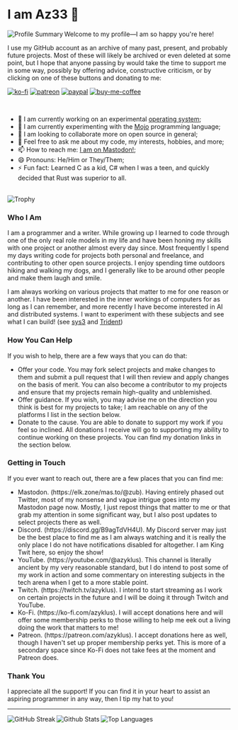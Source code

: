 # I am Az33 🦄

<div>
    <img align="left" alt="Profile Summary" src="https://github-profile-summary-cards.vercel.app/api/cards/profile-details?username=azyklus&theme=2077" />
</div>

Welcome to my profile—I am so happy you're here!

I use my GitHub account as an archive of many past, present, and probably future projects. Most of these will likely be archived or even deleted at some point,
but I hope that anyone passing by would take the time to support me in some way, possibly by offering advice, constructive criticism, or by clicking on one of
these buttons and donating to me:

[![ko-fi](https://img.shields.io/badge/Ko--fi-F16061?style=for-the-badge&logo=ko-fi&logoColor=white)](https://ko-fi.com/M4M4GDIVQ)
[![patreon](https://img.shields.io/badge/Patreon-F96854?style=for-the-badge&logo=patreon&logoColor=white)](https://patreon.com/azyklus)
[![paypal](https://img.shields.io/badge/PayPal-00457C?style=for-the-badge&logo=paypal&logoColor=white)](https://paypal.me/herroh)
[![buy-me-coffee](https://img.shields.io/badge/Buy_Me_A_Coffee-FFDD00?style=for-the-badge&logo=buy-me-a-coffee&logoColor=black)](https://buymeacoffee.com/azyklus)

<br/>

- 🔭 I am currently working on an experimental [operating system](https://github.com/azyklus/sys3);
- 🌱 I am currently experimenting with the [Mojo](https://docs.modular.com/mojo/manual/basics.html) programming language;
- 👯 I am looking to collaborate more on open source in general;
- 💬 Feel free to ask me about my code, my interests, hobbies, and more;
- 📫 How to reach me: [I am on Mastodon!](https://mas.to/@zub);
- 😄 Pronouns: He/Him or They/Them;
- ⚡ Fun fact: Learned C as a kid, C# when I was a teen, and quickly decided that Rust was superior to all.

<br/>

<div>
    <img align="center" alt="Trophy" src="https://github-profile-trophy.vercel.app/?username=azyklus&theme=gruvbox" />
</div>

### Who I Am
<p>
    I am a programmer and a writer. While growing up I learned to code through one of the only
    real role models in my life and have been honing my skills with one project or another almost
    every day since. Most frequently I spend my days writing code for projects both personal and
    freelance, and contributing to other open source projects. I enjoy spending time outdoors hiking
    and walking my dogs, and I generally like to be around other people and make them laugh and smile.
</p>
<p>
    I am always working on various projects that matter to me for one reason or another.
    I have been interested in the inner workings of computers for as long as I can remember,
    and more recently I have become interested in AI and distributed systems. I want to
    experiment with these subjects and see what I can build!
    (see <a href="https://github.com/azyklus/sys3">sys3</a> and <a href="https://github.com/azyklus/t2">Trident</a>)
</p>

### How You Can Help
<p>
    If you wish to help, there are a few ways that you can do that:
</p>
<ul>
    <li>
        Offer your code. You may fork select projects and make changes to them and submit a pull
        request that I will then review and apply changes on the basis of merit.
        You can also become a contributor to my projects and ensure that my projects
        remain high-quality and unblemished.
    </li>
    <li>
        Offer guidance. If you wish, you may advise me on the direction you think is best for my
        projects to take; I am reachable on any of the platforms I list in the section below.
    </li>
    <li>
        Donate to the cause. You are able to donate to support my work if you feel so inclined.
        All donations I receive will go to supporting my ability to continue working on these projects.
        You can find my donation links in the section below.
    </li>
</ul>

### Getting in Touch
<p>
    If you ever want to reach out, there are a few places that you can find me:
</p>
<ul>
    <li>
        Mastodon. (https://elk.zone/mas.to/@zub). Having entirely phased out Twitter, most of my
        nonsense and vague intrigue goes into my Mastodon page now. Mostly, I just repost things that
        matter to me or that grab my attention in some significant way, but I also post updates to
        select projects there as well.
    </li>
    <li>
        Discord. (https://discord.gg/B9agTdVH4U). My Discord server may just be the best place to find
        me as I am always watching and it is really the only place I do not have notifications disabled
        for altogether. I am King Twit here, so enjoy the show!
    </li>
    <li>
        YouTube. (https://youtube.com/@azyklus). This channel is literally ancient by my very reasonable
        standard, but I do intend to post some of my work in action and some commentary on interesting
        subjects in the tech arena when I get to a more stable point.
    </li>
    <li>
        Twitch. (https://twitch.tv/azyklus). I intend to start streaming as I work on certain projects
        in the future and I will be doing it through Twitch and YouTube.
    </li>
    <li>
        Ko-Fi. (https://ko-fi.com/azyklus). I will accept donations here and will offer some membership
        perks to those willing to help me eek out a living doing the work that matters to me!
    </li>
    <li>
        Patreon. (https://patreon.com/azyklus). I accept donations here as well, though I haven't set up
        proper membership perks yet. This is more of a secondary space since Ko-Fi does not take fees at
        the moment and Patreon does.
    </li>
</ul>

### Thank You
<p>
    I appreciate all the support! If you can find it in your heart to assist an aspiring programmer
    in any way, then I tip my hat to you!
</p>

<hr/>

<!-- GitHub Stat Cards -->
<div white-space="nowrap">
    <img align="left" alt="GitHub Streak" src="https://github-readme-streak-stats.herokuapp.com/?user=azyklus&theme=gruvbox" />
    <img align="left" alt="Github Stats" src="https://github-readme-stats.vercel.app/api?username=azyklus&count_private=true&show_icons=true&hide_border=true&theme=dark&text_color=dfdfdf" />
    <img align="center" alt="Top Languages" src="https://github-readme-stats.vercel.app/api/top-langs?username=azyklus&hide_border=true&theme=dark&text_color=fff" />
</div>

<div white-space="nowrap">
</div>
